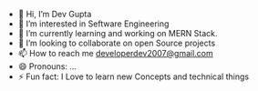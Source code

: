 - 👋 Hi, I’m Dev Gupta
- 👀 I’m interested in Seftware Engineering 
- 🌱 I’m currently learning and working on MERN Stack.
- 💞️ I’m looking to collaborate on open Source projects
- 📫 How to reach me developerdev2007@gmail.com
- 😄 Pronouns: ...
- ⚡ Fun fact: I Love to learn new Concepts and technical things

<!---
developerdev2007/developerdev2007 is a ✨ special ✨ repository because its `README.md` (this file) appears on your GitHub profile.
You can click the Preview link to take a look at your changes.
--->
